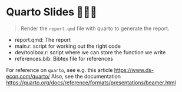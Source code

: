 # Quarto Slides 👨🏼‍💻

> Render the `report.qmd` file with quarto to generate the report.

- report.qmd: The report
- main.r: script for working out the right code
- dev/toolbox.r: script where we can store the function we write
- references.bib: Bibtex file for references

For reference on `quarto`, see e.g. this article https://www.ds-econ.com/quarto/
Also, see the documentation https://quarto.org/docs/reference/formats/presentations/beamer.html

